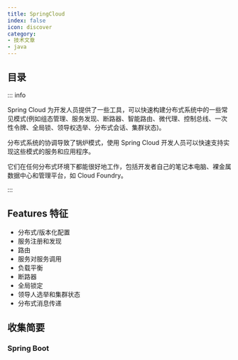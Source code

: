 ```yaml
---
title: SpringCloud
index: false
icon: discover
category:
- 技术文章
- java
---
```


## 目录

::: info

Spring Cloud 为开发人员提供了一些工具，可以快速构建分布式系统中的一些常见模式(例如组态管理、服务发现、断路器、智能路由、微代理、控制总线、一次性令牌、全局锁、领导权选举、分布式会话、集群状态)。

分布式系统的协调导致了锅炉模式，使用 Spring Cloud 开发人员可以快速支持实现这些模式的服务和应用程序。

它们在任何分布式环境下都能很好地工作，包括开发者自己的笔记本电脑、裸金属数据中心和管理平台，如 Cloud Foundry。

:::

## Features 特征

+ 分布式/版本化配置
+ 服务注册和发现
+ 路由
+ 服务对服务调用
+ 负载平衡
+ 断路器
+ 全局锁定
+ 领导人选举和集群状态
+ 分布式消息传递

## 收集简要

### Spring Boot






